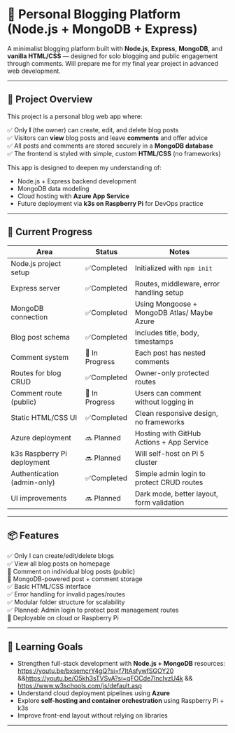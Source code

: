 # 📝 Personal Blogging Platform (Node.js + MongoDB + Express)

A minimalist blogging platform built with **Node.js**, **Express**, **MongoDB**, and **vanilla HTML/CSS** — designed for solo blogging and public engagement through comments.
Will prepare me for my final year project in advanced web development.

---

## 📌 Project Overview

This project is a personal blog web app where:

✅ Only **I** (the owner) can create, edit, and delete blog posts  
✅ Visitors can **view** blog posts and leave **comments** and offer advice  
✅ All posts and comments are stored securely in a **MongoDB database**  
✅ The frontend is styled with simple, custom **HTML/CSS** (no frameworks)

This app is designed to deepen my understanding of:

- Node.js + Express backend development  
- MongoDB data modeling  
- Cloud hosting with **Azure App Service**  
- Future deployment via **k3s on Raspberry Pi** for DevOps practice
---

## 🚧 Current Progress

| Area                         | Status        | Notes                                             |
|------------------------------|---------------|---------------------------------------------------|
| Node.js project setup        | ✅Completed	  | Initialized with `npm init`                       |
| Express server               | ✅Completed	  | Routes, middleware, error handling setup          |
| MongoDB connection           | ✅Completed   | Using Mongoose + MongoDB Atlas/ Maybe Azure       |
| Blog post schema             | ✅Completed   | Includes title, body, timestamps                  |
| Comment system               | 🚧 In Progress| Each post has nested comments                     |
| Routes for blog CRUD         | ✅Completed   | Owner-only protected routes                       |
| Comment route (public)       | 🚧 In Progress| Users can comment without logging in              |
| Static HTML/CSS UI           | ✅Completed   | Clean responsive design, no frameworks            |
| Azure deployment             | 🔜 Planned    | Hosting with GitHub Actions + App Service         |
| k3s Raspberry Pi deployment  | 🔜 Planned    | Will self-host on Pi 5 cluster                    |
| Authentication (admin-only)  | ✅Completed   | Simple admin login to protect CRUD routes         |
| UI improvements              | 🔜 Planned    | Dark mode, better layout, form validation         |

-----

## 📦 Features

✅ Only I can create/edit/delete blogs  
✅ View all blog posts on homepage  
🚧 Comment on individual blog posts (public)  
🚧 MongoDB-powered post + comment storage  
✅ Basic HTML/CSS interface  
✅ Error handling for invalid pages/routes  
✅ Modular folder structure for scalability  
✅ Planned: Admin login to protect post management routes  
🚧 Deployable on cloud or Raspberry Pi

---

## 🧠 Learning Goals

- Strengthen full-stack development with **Node.js + MongoDB** resources: https://youtu.be/bxsemcrY4gQ?si=f7ItAsfywfSGOY20 &&https://youtu.be/O5kh3sTVSvA?si=qFOCde7IncIvzU4k && https://www.w3schools.com/js/default.asp
- Understand cloud deployment pipelines using **Azure**
- Explore **self-hosting and container orchestration** using Raspberry Pi + k3s
- Improve front-end layout without relying on libraries

---
